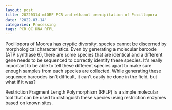 ```yaml
---
layout: post
title: 20220314 mtORF PCR and ethanol precipitation of Pocillopora
date: '2022-03-14'
categories: Processing
tags: PCR QC DNA RFPL
---
```


Pocillopora of Moorea has cryptic diversity, species cannot be discerned by morphological characteristics. Even by generating a molecular barcode (ATP synthase 6), there are some species that are identical and a different gene needs to be sequenced to correctly identify these species.
It's really important to be able to tell these different species apart to make sure enough samples from each species are collected. While generating these sequence barcodes isn't difficult, it can't easily be done in the field, but what if it was?

Restriction Fragment Length Polymorphism (RFLP) is a simple molecular tool that can be used to distinguish these species using restriction enzymes based on known sites.
